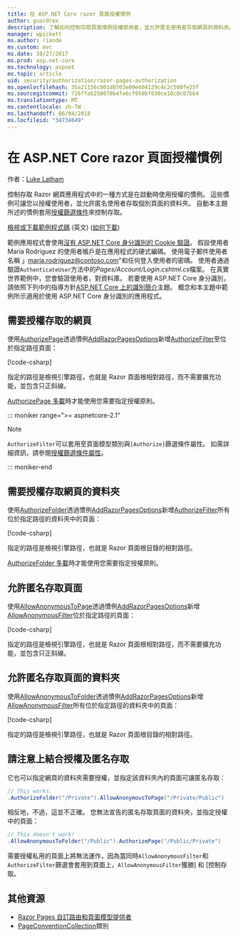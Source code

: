 ```yaml
---
title: 在 ASP.NET Core razor 頁面授權慣例
author: guardrex
description: 了解如何控制存取頁面慣例授權使用者，並允許匿名使用者存取網頁的資料夾。
manager: wpickett
ms.author: riande
ms.custom: mvc
ms.date: 10/27/2017
ms.prod: asp.net-core
ms.technology: aspnet
ms.topic: article
uid: security/authorization/razor-pages-authorization
ms.openlocfilehash: 35a21156c001d8703e09e604129c4c2c500fe25f
ms.sourcegitcommit: 726ffab258070b4fe6cf950bf030ce10c0c07bb4
ms.translationtype: MT
ms.contentlocale: zh-TW
ms.lasthandoff: 06/04/2018
ms.locfileid: "34734649"
---
```

# <a name="razor-pages-authorization-conventions-in-aspnet-core"></a>在 ASP.NET Core razor 頁面授權慣例

作者：[Luke Latham](https://github.com/guardrex)

控制存取 Razor 網頁應用程式中的一種方式是在啟動時使用授權的慣例。 這些慣例可讓您以授權使用者，並允許匿名使用者存取個別頁面的資料夾。 自動本主題所述的慣例套用[授權篩選條件](xref:mvc/controllers/filters#authorization-filters)來控制存取。

[檢視或下載範例程式碼](https://github.com/aspnet/Docs/tree/master/aspnetcore/security/authorization/razor-pages-authorization/sample) \(英文\) ([如何下載](xref:tutorials/index#how-to-download-a-sample))

範例應用程式會使用[沒有 ASP.NET Core 身分識別的 Cookie 驗證](xref:security/authentication/cookie)。 假設使用者 Maria Rodriguez 的使用者帳戶是在應用程式的硬式編碼。 使用電子郵件使用者名稱 」maria.rodriguez@contoso.com"和任何登入使用者的密碼。 使用者通過驗證`AuthenticateUser`方法中的*Pages/Account/Login.cshtml.cs*檔案。 在真實世界範例中，您會驗證使用者，對資料庫。 若要使用 ASP.NET Core 身分識別，請依照下列中的指導方針[ASP.NET Core 上的識別簡介](xref:security/authentication/identity)主題。 概念和本主題中範例所示適用於使用 ASP.NET Core 身分識別的應用程式。

## <a name="require-authorization-to-access-a-page"></a>需要授權存取的網頁

使用[AuthorizePage](/dotnet/api/microsoft.extensions.dependencyinjection.pageconventioncollectionextensions.authorizepage)透過慣例[AddRazorPagesOptions](/dotnet/api/microsoft.extensions.dependencyinjection.mvcrazorpagesmvcbuilderextensions.addrazorpagesoptions)新增[AuthorizeFilter](/dotnet/api/microsoft.aspnetcore.mvc.authorization.authorizefilter)至位於指定路徑頁面：

[!code-csharp[](razor-pages-authorization/samples/2.x/AuthorizationSample/Startup.cs?name=snippet1&highlight=2,4)]

指定的路徑是檢視引擎路徑，也就是 Razor 頁面根相對路徑，而不需要擴充功能，並包含只正斜線。

[AuthorizePage 多載](/dotnet/api/microsoft.extensions.dependencyinjection.pageconventioncollectionextensions.authorizepage#Microsoft_Extensions_DependencyInjection_PageConventionCollectionExtensions_AuthorizePage_Microsoft_AspNetCore_Mvc_ApplicationModels_PageConventionCollection_System_String_System_String_)時才能使用您需要指定授權原則。

::: moniker range=">= aspnetcore-2.1"

> [!NOTE]
> `AuthorizeFilter`可以套用至頁面模型類別與`[Authorize]`篩選條件屬性。 如需詳細資訊，請參閱[授權篩選條件屬性](xref:mvc/razor-pages/filter#authorize-filter-attribute)。

::: moniker-end

## <a name="require-authorization-to-access-a-folder-of-pages"></a>需要授權存取網頁的資料夾

使用[AuthorizeFolder](/dotnet/api/microsoft.extensions.dependencyinjection.pageconventioncollectionextensions.authorizefolder)透過慣例[AddRazorPagesOptions](/dotnet/api/microsoft.extensions.dependencyinjection.mvcrazorpagesmvcbuilderextensions.addrazorpagesoptions)新增[AuthorizeFilter](/dotnet/api/microsoft.aspnetcore.mvc.authorization.authorizefilter)所有位於指定路徑的資料夾中的頁面：

[!code-csharp[](razor-pages-authorization/samples/2.x/AuthorizationSample/Startup.cs?name=snippet1&highlight=2,5)]

指定的路徑是檢視引擎路徑，也就是 Razor 頁面根目錄的相對路徑。

[AuthorizeFolder 多載](/dotnet/api/microsoft.extensions.dependencyinjection.pageconventioncollectionextensions.authorizefolder#Microsoft_Extensions_DependencyInjection_PageConventionCollectionExtensions_AuthorizeFolder_Microsoft_AspNetCore_Mvc_ApplicationModels_PageConventionCollection_System_String_System_String_)時才能使用您需要指定授權原則。

## <a name="allow-anonymous-access-to-a-page"></a>允許匿名存取頁面

使用[AllowAnonymousToPage](/dotnet/api/microsoft.extensions.dependencyinjection.pageconventioncollectionextensions.allowanonymoustopage)透過慣例[AddRazorPagesOptions](/dotnet/api/microsoft.extensions.dependencyinjection.mvcrazorpagesmvcbuilderextensions.addrazorpagesoptions)新增[AllowAnonymousFilter](/dotnet/api/microsoft.aspnetcore.mvc.authorization.allowanonymousfilter)位於指定路徑的頁面：

[!code-csharp[](razor-pages-authorization/samples/2.x/AuthorizationSample/Startup.cs?name=snippet1&highlight=2,6)]

指定的路徑是檢視引擎路徑，也就是 Razor 頁面根相對路徑，而不需要擴充功能，並包含只正斜線。

## <a name="allow-anonymous-access-to-a-folder-of-pages"></a>允許匿名存取頁面的資料夾

使用[AllowAnonymousToFolder](/dotnet/api/microsoft.extensions.dependencyinjection.pageconventioncollectionextensions.allowanonymoustofolder)透過慣例[AddRazorPagesOptions](/dotnet/api/microsoft.extensions.dependencyinjection.mvcrazorpagesmvcbuilderextensions.addrazorpagesoptions)新增[AllowAnonymousFilter](/dotnet/api/microsoft.aspnetcore.mvc.authorization.allowanonymousfilter)所有位於指定路徑的資料夾中的頁面：

[!code-csharp[](razor-pages-authorization/samples/2.x/AuthorizationSample/Startup.cs?name=snippet1&highlight=2,7)]

指定的路徑是檢視引擎路徑，也就是 Razor 頁面根目錄的相對路徑。

## <a name="note-on-combining-authorized-and-anonymous-access"></a>請注意上結合授權及匿名存取

它也可以指定網頁的資料夾需要授權，並指定該資料夾內的頁面可讓匿名存取：

```csharp
// This works.
.AuthorizeFolder("/Private").AllowAnonymousToPage("/Private/Public")
```

相反地，不過，這並不正確。 您無法宣告的匿名存取頁面的資料夾，並指定授權中的頁面：

```csharp
// This doesn't work!
.AllowAnonymousToFolder("/Public").AuthorizePage("/Public/Private") 
```

需要授權私用的頁面上將無法運作，因為當同時`AllowAnonymousFilter`和`AuthorizeFilter`篩選會套用到頁面上，`AllowAnonymousFilter`獲勝] 和 [控制存取。

## <a name="additional-resources"></a>其他資源

* [Razor Pages 自訂路由和頁面模型提供者](xref:mvc/razor-pages/razor-pages-conventions)
* [PageConventionCollection](/dotnet/api/microsoft.aspnetcore.mvc.applicationmodels.pageconventioncollection)類別
